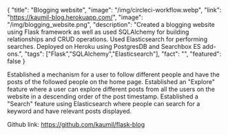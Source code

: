 {
  "title": "Blogging website",
  "image": "/img/circleci-workflow.webp",
  "link": "https://kaumil-blog.herokuapp.com/",
  "image": "/img/blogging_website.png",
  "description": "Created a blogging website using Flask framework as well as used SQLAlchemy for building relationships and CRUD operations. Used Elasticsearch for performing searches. Deployed on Heroku using PostgresDB and Searchbox ES add-ons.",
  "tags": ["Flask","SQLAlchemy","Elasticsearch"],
  "fact": "",
  "featured": false
}

Established a mechanism for a user to follow different people and have the posts of the followed people on the home page. Established an "Explore" feature where a user can explore different posts from all the users on the website in a descending order of the post timestamp. Established a "Search" feature using Elasticsearch where people can search for a keyword and have relevant posts displayed.

Github link: https://github.com/kaumil/flask-blog
